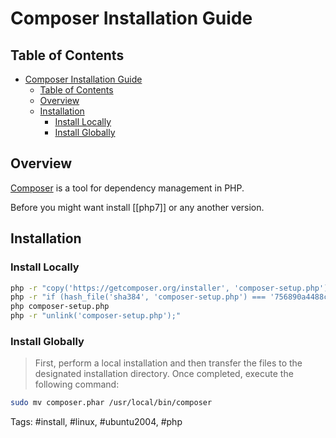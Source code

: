 # Composer Installation Guide

## Table of Contents

- [Composer Installation Guide](#composer-installation-guide)
  - [Table of Contents](#table-of-contents)
  - [Overview](#overview)
  - [Installation](#installation)
    - [Install Locally](#install-locally)
    - [Install Globally](#install-globally)

## Overview

[Composer](https://getcomposer.org/) is a tool for dependency management in PHP.

Before you might want install [[php7]] or any another version.

## Installation

### Install Locally

```Bash
php -r "copy('https://getcomposer.org/installer', 'composer-setup.php');"
php -r "if (hash_file('sha384', 'composer-setup.php') === '756890a4488ce9024fc62c56153228907f1545c228516cbf63f885e036d37e9a59d27d63f46af1d4d07ee0f76181c7d3') { echo 'Installer verified'; } else { echo 'Installer corrupt'; unlink('composer-setup.php'); } echo PHP_EOL;"
php composer-setup.php
php -r "unlink('composer-setup.php');"
```

### Install Globally

> First, perform a local installation and then transfer the files to the designated installation directory. Once completed, execute the following command:

```Bash
sudo mv composer.phar /usr/local/bin/composer
```

Tags: #install, #linux, #ubuntu2004, #php
